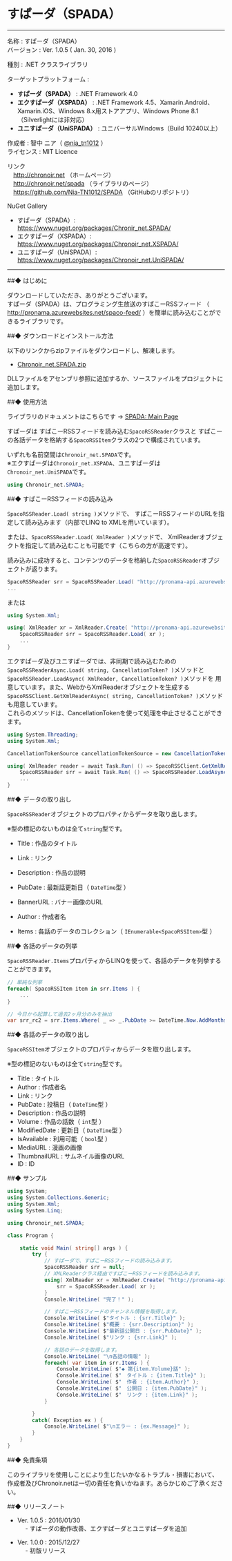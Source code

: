 # すぱーダ（SPADA）

---

名称 : すぱーダ（SPADA）  
バージョン : Ver. 1.0.5 ( Jan. 30, 2016 )  
  
種別 : .NET クラスライブラリ  
  
ターゲットプラットフォーム :  
* **すぱーダ（SPADA）** : .NET Framework 4.0  
* **エクすぱーダ（XSPADA）** : .NET Framework 4.5、Xamarin.Android、Xamarin.iOS、Windows 8.x用ストアアプリ、Windows Phone 8.1（Silverlightには非対応）   
* **ユニすぱーダ（UniSPADA）** : ユニバーサルWindows（Build 10240以上） 
  
作成者 : 智中 ニア（ [@nia_tn1012](https://twitter.com/nia_tn1012/) ）  
ライセンス : MIT Licence  
  
リンク  
　http://chronoir.net （ホームページ）  
　http://chronoir.net/spada （ライブラリのページ）  
　https://github.com/Nia-TN1012/SPADA （GitHubのリポジトリ）  
  
NuGet Gallery  
* すぱーダ（SPADA）: https://www.nuget.org/packages/Chronir_net.SPADA/
* エクすぱーダ（XSPADA）: https://www.nuget.org/packages/Chronoir_net.XSPADA/
* ユニすぱーダ（UniSPADA）: https://www.nuget.org/packages/Chronoir_net.UniSPADA/ 

---

##◆ はじめに

ダウンロードしていただき、ありがとうございます。  
すぱーダ（SPADA）は、プログラミング生放送のすぱこーRSSフィード
（ http://pronama.azurewebsites.net/spaco-feed/ ）を簡単に読み込むことができるライブラリです。

##◆ ダウンロードとインストール方法

以下のリンクからzipファイルをダウンロードし、解凍します。  
* [Chronoir_net.SPADA.zip](http://chronoir.net/wp-content/uploads/Apps/Libraries/Chronoir_net.SPADA.zip)

DLLファイルをアセンブリ参照に追加するか、ソースファイルをプロジェクトに追加します。

##◆ 使用方法

ライブラリのドキュメントはこちらです -> [SPADA: Main Page](http://chronoir.net/wp-content/uploads/contents/documents/libraries/SPADA)  

すぱーダは すぱこーRSSフィードを読み込む`SpacoRSSReader`クラスと
すぱこーの各話データを格納する`SpacoRSSItem`クラスの2つで構成されています。

いずれも名前空間は`Chronoir_net.SPADA`です。  
※エクすぱーダは`Chronoir_net.XSPADA`、ユニすぱーダは`Chronoir_net.UniSPADA`です。

```csharp
using Chronoir_net.SPADA;
```
##◆ すぱこーRSSフィードの読み込み

`SpacoRSSReader.Load( string )`メソッドで、
すぱこーRSSフィードのURLを指定して読み込みます（内部でLINQ to XMLを用いています）。

または、`SpacoRSSReader.Load( XmlReader )`メソッドで、
XmlReaderオブジェクトを指定して読み込むことも可能です（こちらの方が高速です）。  

読み込みに成功すると、コンテンツのデータを格納した`SpacoRSSReader`オブジェクトが返ります。

```csharp
SpacoRSSReader srr = SpacoRSSReader.Load( "http://pronama-api.azurewebsites.net/feed/spaco" );
...
```

または

```csharp
using System.Xml;

using( XmlReader xr = XmlReader.Create( "http://pronama-api.azurewebsites.net/feed/spaco" ) ) {
	SpacoRSSReader srr = SpacoRSSReader.Load( xr );
	...
}
```

エクすぱーダ及びユニすぱーダでは、非同期で読み込むための`SpacoRSSReaderAsync.Load( string, CancellationToken? )`メソッドと`SpacoRSSReader.LoadAsync( XmlReader, CancellationToken? )`メソッドを
用意しています。また、WebからXmlReaderオブジェクトを生成する`SpacoRSSClient.GetXmlReaderAsync( string, CancellationToken? )`メソッドも用意しています。  
これらのメソッドは、CancellationTokenを使って処理を中止させることができます。

```csharp
using System.Threading;
using System.Xml;

CancellationTokenSource cancellationTokenSource = new CancellationTokenSource();

using( XmlReader reader = await Task.Run( () => SpacoRSSClient.GetXmlReaderAsync( "http://pronama-api.azurewebsites.net/feed/spaco", cancellationTokenSource.Token ) ) ) {
	SpacoRSSReader srr = await Task.Run( () => SpacoRSSReader.LoadAsync( reader, cancellationTokenSource.Token ) );
	...
}
```


##◆ データの取り出し

`SpacoRSSReader`オブジェクトのプロパティからデータを取り出します。

※型の標記のないものは全て`string`型です。

* Title       : 作品のタイトル
* Link        : リンク
* Description : 作品の説明
* PubDate     : 最新話更新日（ `DateTime`型 ）
* BannerURL   : バナー画像のURL
* Author      : 作成者名

* Items       : 各話のデータのコレクション（ `IEnumerable<SpacoRSSItem>`型 ）

##◆ 各話のデータの列挙

`SpacoRSSReader.Items`プロパティからLINQを使って、各話のデータを列挙することができます。

```csharp
// 単純な列挙
foreach( SpacoRSSItem item in srr.Items ) {
	...
}

// 今日から起算して過去2ヶ月分のみを抽出
var srr_rc2 = srr.Items.Where( _ => _.PubDate >= DateTime.Now.AddMonths( -2 ) );
```

##◆ 各話のデータの取り出し

`SpacoRSSItem`オブジェクトのプロパティからデータを取り出します。

※型の標記のないものは全て`string`型です。

* Title        : タイトル
* Author       : 作成者名
* Link         : リンク
* PubDate      : 投稿日（ `DateTime`型 ）
* Description  : 作品の説明
* Volume       : 作品の話数（ `int`型 ）
* ModifiedDate : 更新日（ `DateTime`型 ）
* IsAvailable  : 利用可能（ `bool`型 ）
* MediaURL     : 漫画の画像
* ThumbnailURL : サムネイル画像のURL
* ID           : ID


##◆ サンプル

```csharp
using System;
using System.Collections.Generic;
using System.Xml;
using System.Linq;

using Chronoir_net.SPADA;

class Program {

	static void Main( string[] args ) {
		try {
			// すぱーダで、すぱこーRSSフィードの読み込みます。
			SpacoRSSReader srr = null;
			// XMLReaderクラス経由ですぱこーRSSフィードを読み込みます。
			using( XmlReader xr = XmlReader.Create( "http://pronama-api.azurewebsites.net/feed/spaco" ) ) {
				srr = SpacoRSSReader.Load( xr );
			}
			Console.WriteLine( "完了！" );

			// すぱこーRSSフィードのチャンネル情報を取得します。
			Console.WriteLine( $"タイトル : {srr.Title}" );
			Console.WriteLine( $"概要 : {srr.Description}" );
			Console.WriteLine( $"最新話公開日 : {srr.PubDate}" );
			Console.WriteLine( $"リンク : {srr.Link}" );

			// 各話のデータを取得します。
			Console.WriteLine( "\n各話の情報" );
			foreach( var item in srr.Items ) {
				Console.WriteLine( $"◆ 第{item.Volume}話" );
				Console.WriteLine( $"　タイトル : {item.Title}" );
				Console.WriteLine( $"　作者 : {item.Author}" );
				Console.WriteLine( $"　公開日 : {item.PubDate}" );
				Console.WriteLine( $"　リンク : {item.Link}" );
			}

		}
		catch( Exception ex ) {
			Console.WriteLine( $"\nエラー : {ex.Message}" );
		}
	}
}
```

##◆ 免責条項

このライブラリを使用しことにより生じたいかなるトラブル・損害において、
作成者及びChronoir.netは一切の責任を負いかねます。あらかじめご了承ください。


##◆ リリースノート
* Ver. 1.0.5 : 2016/01/30  
　 - すぱーダの動作改善、エクすぱーダとユニすぱーダを追加

* Ver. 1.0.0 : 2015/12/27  
　 - 初版リリース


